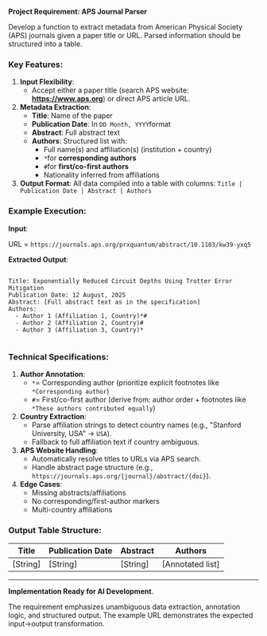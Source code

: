 **Project Requirement: APS Journal Parser**

Develop a function to extract metadata from American Physical Society (APS) journals given a paper title or URL. Parsed information should be structured into a table.

### Key Features:

1. **Input Flexibility**:
   * Accept either a paper title (search APS website: **https://www.aps.org**) or direct APS article URL.
2. **Metadata Extraction**:
   * **Title**: Name of the paper
   * **Publication Date**: In `DD Month, YYYY`format
   * **Abstract**: Full abstract text
   * **Authors**: Structured list with:
     * Full name(s) and affiliation(s) (institution + country)
     * `*`for **corresponding authors**
     * `#`for **first/co-first authors**
     * Nationality inferred from affiliations
3. **Output Format**:
   All data compiled into a table with columns:
   `Title | Publication Date | Abstract | Authors`

### Example Execution:

**Input**:

URL = `https://journals.aps.org/prxquantum/abstract/10.1103/kw39-yxq5`

**Extracted Output**:

<pre class="ybc-pre-component ybc-pre-component_not-math"><div class="hyc-common-markdown__code"><div class="expand-code-width-placeholder"></div><div class="hyc-common-markdown__code__hd"></div><pre class="hyc-common-markdown__code-lan"><div class="hyc-code-scrollbar"><div class="hyc-code-scrollbar__view"><code class="language-markdown">Title: Exponentially Reduced Circuit Depths Using Trotter Error Mitigation  
Publication Date: 12 August, 2025  
Abstract: [Full abstract text as in the specification]  
Authors:  
  - Author 1 (Affiliation 1, Country)*#  
  - Author 2 (Affiliation 2, Country)#  
  - Author 3 (Affiliation 3, Country)*</code></div><div class="hyc-code-scrollbar__track"><div class="hyc-code-scrollbar__thumb"></div></div><div><div></div></div></div></pre></div></pre>

### Technical Specifications:

1. **Author Annotation**:
   * `*`= Corresponding author (prioritize explicit footnotes like `*Corresponding author`)
   * `#`= First/co-first author (derive from: author order + footnotes like `*These authors contributed equally`)
2. **Country Extraction**:
   * Parse affiliation strings to detect country names (e.g., "Stanford University, USA" → `USA`).
   * Fallback to full affiliation text if country ambiguous.
3. **APS Website Handling**:
   * Automatically resolve titles to URLs via APS search.
   * Handle abstract page structure (e.g., `https://journals.aps.org/{journal}/abstract/{doi}`).
4. **Edge Cases**:
   * Missing abstracts/affiliations
   * No corresponding/first-author markers
   * Multi-country affiliations

### Output Table Structure:

| Title    | Publication Date | Abstract | Authors          |
| -------- | ---------------- | -------- | ---------------- |
| [String] | [String]         | [String] | [Annotated list] |

---

**Implementation Ready for AI Development**.

The requirement emphasizes unambiguous data extraction, annotation logic, and structured output. The example URL demonstrates the expected input→output transformation.
